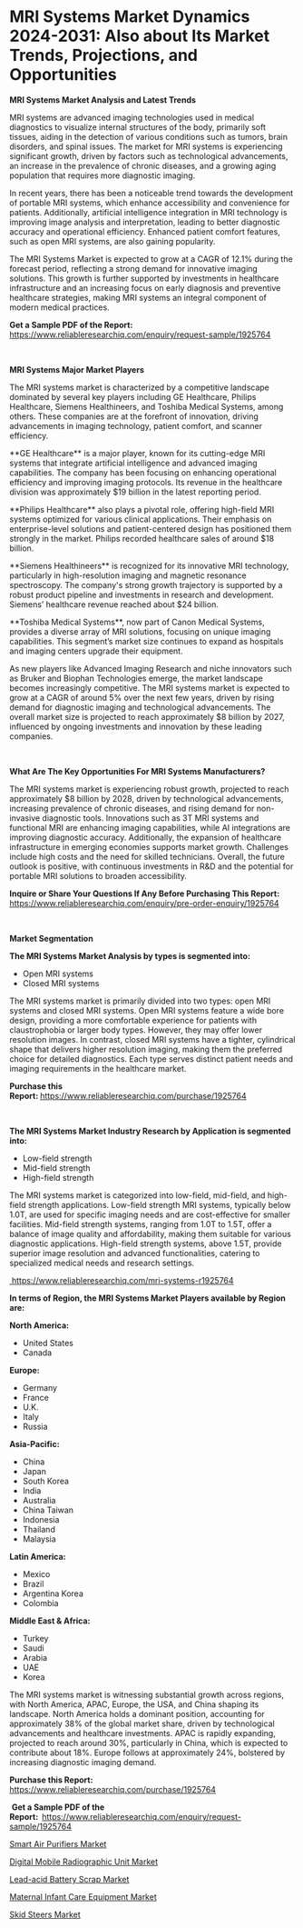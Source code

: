 <p><h1>MRI Systems Market Dynamics 2024-2031: Also about Its Market Trends, Projections, and Opportunities</h1></p><p><strong>MRI Systems Market Analysis and Latest Trends</strong></p>
<p><p>MRI systems are advanced imaging technologies used in medical diagnostics to visualize internal structures of the body, primarily soft tissues, aiding in the detection of various conditions such as tumors, brain disorders, and spinal issues. The market for MRI systems is experiencing significant growth, driven by factors such as technological advancements, an increase in the prevalence of chronic diseases, and a growing aging population that requires more diagnostic imaging.</p><p>In recent years, there has been a noticeable trend towards the development of portable MRI systems, which enhance accessibility and convenience for patients. Additionally, artificial intelligence integration in MRI technology is improving image analysis and interpretation, leading to better diagnostic accuracy and operational efficiency. Enhanced patient comfort features, such as open MRI systems, are also gaining popularity.</p><p>The MRI Systems Market is expected to grow at a CAGR of 12.1% during the forecast period, reflecting a strong demand for innovative imaging solutions. This growth is further supported by investments in healthcare infrastructure and an increasing focus on early diagnosis and preventive healthcare strategies, making MRI systems an integral component of modern medical practices.</p></p>
<p><strong>Get a Sample PDF of the Report:&nbsp;</strong> <a href="https://www.reliableresearchiq.com/enquiry/request-sample/1925764?utm_campaign=120&utm_medium=2&utm_source=Github&utm_content=ia&utm_term=24102024&utm_id=mri-systems">https://www.reliableresearchiq.com/enquiry/request-sample/1925764</a></p>
<p>&nbsp;</p>
<p><strong>MRI Systems Major Market Players</strong></p>
<p><p>The MRI systems market is characterized by a competitive landscape dominated by several key players including GE Healthcare, Philips Healthcare, Siemens Healthineers, and Toshiba Medical Systems, among others. These companies are at the forefront of innovation, driving advancements in imaging technology, patient comfort, and scanner efficiency.</p><p>**GE Healthcare** is a major player, known for its cutting-edge MRI systems that integrate artificial intelligence and advanced imaging capabilities. The company has been focusing on enhancing operational efficiency and improving imaging protocols. Its revenue in the healthcare division was approximately $19 billion in the latest reporting period.</p><p>**Philips Healthcare** also plays a pivotal role, offering high-field MRI systems optimized for various clinical applications. Their emphasis on enterprise-level solutions and patient-centered design has positioned them strongly in the market. Philips recorded healthcare sales of around $18 billion.</p><p>**Siemens Healthineers** is recognized for its innovative MRI technology, particularly in high-resolution imaging and magnetic resonance spectroscopy. The company's strong growth trajectory is supported by a robust product pipeline and investments in research and development. Siemens’ healthcare revenue reached about $24 billion.</p><p>**Toshiba Medical Systems**, now part of Canon Medical Systems, provides a diverse array of MRI solutions, focusing on unique imaging capabilities. This segment’s market size continues to expand as hospitals and imaging centers upgrade their equipment.</p><p>As new players like Advanced Imaging Research and niche innovators such as Bruker and Biophan Technologies emerge, the market landscape becomes increasingly competitive. The MRI systems market is expected to grow at a CAGR of around 5% over the next few years, driven by rising demand for diagnostic imaging and technological advancements. The overall market size is projected to reach approximately $8 billion by 2027, influenced by ongoing investments and innovation by these leading companies.</p></p>
<p>&nbsp;</p>
<p><strong>What Are The Key Opportunities For MRI Systems Manufacturers?</strong></p>
<p><p>The MRI systems market is experiencing robust growth, projected to reach approximately $8 billion by 2028, driven by technological advancements, increasing prevalence of chronic diseases, and rising demand for non-invasive diagnostic tools. Innovations such as 3T MRI systems and functional MRI are enhancing imaging capabilities, while AI integrations are improving diagnostic accuracy. Additionally, the expansion of healthcare infrastructure in emerging economies supports market growth. Challenges include high costs and the need for skilled technicians. Overall, the future outlook is positive, with continuous investments in R&D and the potential for portable MRI solutions to broaden accessibility.</p></p>
<p><strong>Inquire or Share Your Questions If Any Before Purchasing This Report:</strong> <a href="https://www.reliableresearchiq.com/enquiry/pre-order-enquiry/1925764?utm_campaign=120&utm_medium=2&utm_source=Github&utm_content=ia&utm_term=24102024&utm_id=mri-systems">https://www.reliableresearchiq.com/enquiry/pre-order-enquiry/1925764</a></p>
<p>&nbsp;</p>
<p><strong>Market Segmentation</strong></p>
<p><strong>The MRI Systems Market Analysis by types is segmented into:</strong></p>
<p><ul><li>Open MRI systems</li><li>Closed MRI systems</li></ul></p>
<p><p>The MRI systems market is primarily divided into two types: open MRI systems and closed MRI systems. Open MRI systems feature a wide bore design, providing a more comfortable experience for patients with claustrophobia or larger body types. However, they may offer lower resolution images. In contrast, closed MRI systems have a tighter, cylindrical shape that delivers higher resolution imaging, making them the preferred choice for detailed diagnostics. Each type serves distinct patient needs and imaging requirements in the healthcare market.</p></p>
<p><strong>Purchase this Report:&nbsp;</strong><a href="https://www.reliableresearchiq.com/purchase/1925764?utm_campaign=120&utm_medium=2&utm_source=Github&utm_content=ia&utm_term=24102024&utm_id=mri-systems">https://www.reliableresearchiq.com/purchase/1925764</a></p>
<p>&nbsp;</p>
<p><strong>The MRI Systems Market Industry Research by Application is segmented into:</strong></p>
<p><ul><li>Low-field strength</li><li>Mid-field strength</li><li>High-field strength</li></ul></p>
<p><p>The MRI systems market is categorized into low-field, mid-field, and high-field strength applications. Low-field strength MRI systems, typically below 1.0T, are used for specific imaging needs and are cost-effective for smaller facilities. Mid-field strength systems, ranging from 1.0T to 1.5T, offer a balance of image quality and affordability, making them suitable for various diagnostic applications. High-field strength systems, above 1.5T, provide superior image resolution and advanced functionalities, catering to specialized medical needs and research settings.</p></p>
<p><a href="https://www.reliableresearchiq.com/mri-systems-r1925764?utm_campaign=120&utm_medium=2&utm_source=Github&utm_content=ia&utm_term=24102024&utm_id=mri-systems">&nbsp;https://www.reliableresearchiq.com/mri-systems-r1925764</a></p>
<p><strong>In terms of Region, the MRI Systems Market Players available by Region are:</strong></p>
<p>
    <p> <strong> North America: </strong>
        <ul>
            <li>United States</li>
            <li>Canada</li>
        </ul>
        </p> 
    <p> <strong> Europe: </strong>
        <ul>
            <li>Germany</li>
            <li>France</li>
            <li>U.K.</li>
            <li>Italy</li>
            <li>Russia</li>
        </ul>
        </p> 
    <p> <strong> Asia-Pacific: </strong>
        <ul>
            <li>China</li>
            <li>Japan</li>
            <li>South Korea</li>
            <li>India</li>
            <li>Australia</li>
            <li>China Taiwan</li>
            <li>Indonesia</li>
            <li>Thailand</li>
            <li>Malaysia</li>
        </ul>
        </p> 
    <p> <strong> Latin America: </strong>
        <ul>
            <li>Mexico</li>
            <li>Brazil</li>
            <li>Argentina Korea</li>
            <li>Colombia</li>
        </ul>
        </p> 
    <p> <strong> Middle East & Africa: </strong>
        <ul>
            <li>Turkey</li>
            <li>Saudi</li>
            <li>Arabia</li>
            <li>UAE</li>
            <li>Korea</li>
        </ul>
    </p>
    </p>
<p><p>The MRI systems market is witnessing substantial growth across regions, with North America, APAC, Europe, the USA, and China shaping its landscape. North America holds a dominant position, accounting for approximately 38% of the global market share, driven by technological advancements and healthcare investments. APAC is rapidly expanding, projected to reach around 30%, particularly in China, which is expected to contribute about 18%. Europe follows at approximately 24%, bolstered by increasing diagnostic imaging demand.</p></p>
<p><strong>Purchase this Report: </strong><a href="https://www.reliableresearchiq.com/purchase/1925764?utm_campaign=120&utm_medium=2&utm_source=Github&utm_content=ia&utm_term=24102024&utm_id=mri-systems">https://www.reliableresearchiq.com/purchase/1925764</a></p>
<p>&nbsp;<strong>Get a Sample PDF of the Report:&nbsp;&nbsp;</strong><a href="https://www.reliableresearchiq.com/enquiry/request-sample/1925764?utm_campaign=120&utm_medium=2&utm_source=Github&utm_content=ia&utm_term=24102024&utm_id=mri-systems">https://www.reliableresearchiq.com/enquiry/request-sample/1925764</a></p>
<p><strong></strong></p>
<p><p><a href="https://issuu.com/reportprime-2/docs/smart-air-purifiers-market-size-203_82f27a01088581?utm_campaign=120&utm_medium=2&utm_source=Github&utm_content=ia&utm_term=24102024&utm_id=mri-systems">Smart Air Purifiers Market</a></p><p><a href="https://github.com/tomasa8xtkvotaw/Market-Research-Report-List-1/blob/main/digital-mobile-radiographic-unit-market.md?utm_campaign=120&utm_medium=2&utm_source=Github&utm_content=ia&utm_term=24102024&utm_id=mri-systems">Digital Mobile Radiographic Unit Market</a></p><p><a href="https://www.linkedin.com/pulse/global-lead-acid-battery-scrap-nexus-sector-confluences-regional-moaof?utm_campaign=120&utm_medium=2&utm_source=Github&utm_content=ia&utm_term=24102024&utm_id=mri-systems">Lead-acid Battery Scrap Market</a></p><p><a href="https://github.com/bramarquesw0f/Market-Research-Report-List-1/blob/main/maternal-infant-care-equipment-market.md?utm_campaign=120&utm_medium=2&utm_source=Github&utm_content=ia&utm_term=24102024&utm_id=mri-systems">Maternal Infant Care Equipment Market</a></p><p><a href="https://issuu.com/reportprime-2/docs/skid-steers-market-size-2030.pptx_4ad3e65422abcb?utm_campaign=120&utm_medium=2&utm_source=Github&utm_content=ia&utm_term=24102024&utm_id=mri-systems">Skid Steers Market</a></p></p>